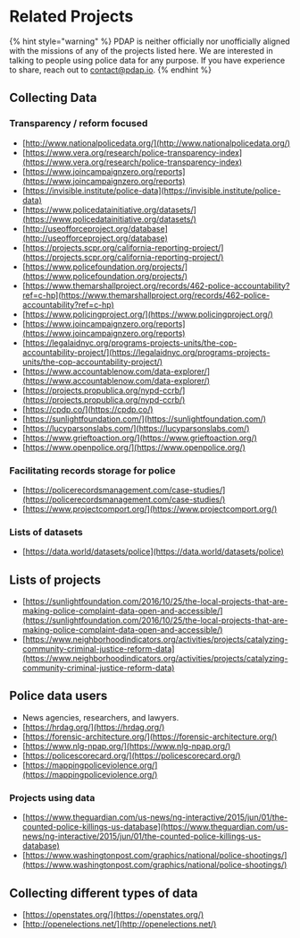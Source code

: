 # Related Projects

{% hint style="warning" %}
PDAP is neither officially nor unofficially aligned with the missions of any of the projects listed here. We are interested in talking to people using police data for any purpose. If you have experience to share, reach out to [contact@pdap.io](mailto:contact@pdap.io).
{% endhint %}

## Collecting Data

### Transparency / reform focused

* [http://www.nationalpolicedata.org/](http://www.nationalpolicedata.org/)
* [https://www.vera.org/research/police-transparency-index](https://www.vera.org/research/police-transparency-index)
* [https://www.joincampaignzero.org/reports](https://www.joincampaignzero.org/reports)
* [https://invisible.institute/police-data](https://invisible.institute/police-data)
* [https://www.policedatainitiative.org/datasets/](https://www.policedatainitiative.org/datasets/)
* [http://useofforceproject.org/database](http://useofforceproject.org/database)
* [https://projects.scpr.org/california-reporting-project/](https://projects.scpr.org/california-reporting-project/)
* [https://www.policefoundation.org/projects/](https://www.policefoundation.org/projects/)
* [https://www.themarshallproject.org/records/462-police-accountability?ref=c-hp](https://www.themarshallproject.org/records/462-police-accountability?ref=c-hp)
* [https://www.policingproject.org/](https://www.policingproject.org/)
* [https://www.joincampaignzero.org/reports](https://www.joincampaignzero.org/reports)
* [https://legalaidnyc.org/programs-projects-units/the-cop-accountability-project/](https://legalaidnyc.org/programs-projects-units/the-cop-accountability-project/)
* [https://www.accountablenow.com/data-explorer/](https://www.accountablenow.com/data-explorer/)
* [https://projects.propublica.org/nypd-ccrb/](https://projects.propublica.org/nypd-ccrb/)
* [https://cpdp.co/](https://cpdp.co/)
* [https://sunlightfoundation.com/](https://sunlightfoundation.com/)
* [https://lucyparsonslabs.com/](https://lucyparsonslabs.com/)
* [https://www.grieftoaction.org/](https://www.grieftoaction.org/)
* [https://www.openpolice.org/](https://www.openpolice.org/)

### Facilitating records storage for police

* [https://policerecordsmanagement.com/case-studies/](https://policerecordsmanagement.com/case-studies/)
* [https://www.projectcomport.org/](https://www.projectcomport.org/)

### Lists of datasets

* [https://data.world/datasets/police](https://data.world/datasets/police)

## Lists of projects

* [https://sunlightfoundation.com/2016/10/25/the-local-projects-that-are-making-police-complaint-data-open-and-accessible/](https://sunlightfoundation.com/2016/10/25/the-local-projects-that-are-making-police-complaint-data-open-and-accessible/)
* [https://www.neighborhoodindicators.org/activities/projects/catalyzing-community-criminal-justice-reform-data](https://www.neighborhoodindicators.org/activities/projects/catalyzing-community-criminal-justice-reform-data)

## Police data users

* News agencies, researchers, and lawyers.
* [https://hrdag.org/](https://hrdag.org/)
* [https://forensic-architecture.org/](https://forensic-architecture.org/)
* [https://www.nlg-npap.org/](https://www.nlg-npap.org/)
* [https://policescorecard.org/](https://policescorecard.org/)
* [https://mappingpoliceviolence.org/](https://mappingpoliceviolence.org/)

### Projects using data

* [https://www.theguardian.com/us-news/ng-interactive/2015/jun/01/the-counted-police-killings-us-database](https://www.theguardian.com/us-news/ng-interactive/2015/jun/01/the-counted-police-killings-us-database)
* [https://www.washingtonpost.com/graphics/national/police-shootings/](https://www.washingtonpost.com/graphics/national/police-shootings/)

## Collecting different types of data

* [https://openstates.org/](https://openstates.org/)
* [http://openelections.net/](http://openelections.net/)
